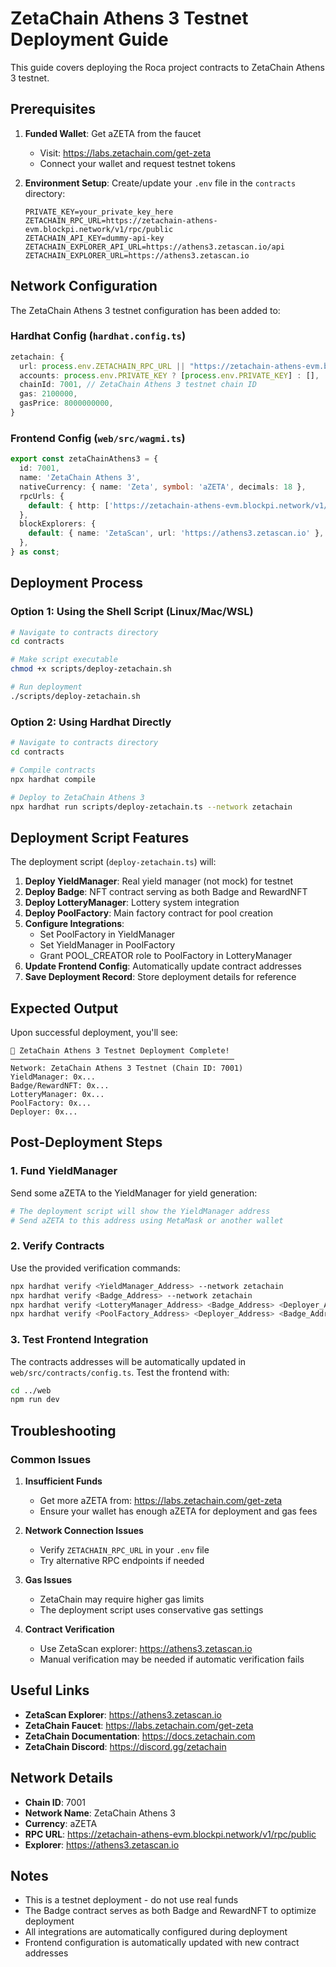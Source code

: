 # ZetaChain Athens 3 Testnet Deployment Guide

This guide covers deploying the Roca project contracts to ZetaChain Athens 3 testnet.

## Prerequisites

1. **Funded Wallet**: Get aZETA from the faucet
   - Visit: https://labs.zetachain.com/get-zeta
   - Connect your wallet and request testnet tokens

2. **Environment Setup**: Create/update your `.env` file in the `contracts` directory:
   ```env
   PRIVATE_KEY=your_private_key_here
   ZETACHAIN_RPC_URL=https://zetachain-athens-evm.blockpi.network/v1/rpc/public
   ZETACHAIN_API_KEY=dummy-api-key
   ZETACHAIN_EXPLORER_API_URL=https://athens3.zetascan.io/api
   ZETACHAIN_EXPLORER_URL=https://athens3.zetascan.io
   ```

## Network Configuration

The ZetaChain Athens 3 testnet configuration has been added to:

### Hardhat Config (`hardhat.config.ts`)
```typescript
zetachain: {
  url: process.env.ZETACHAIN_RPC_URL || "https://zetachain-athens-evm.blockpi.network/v1/rpc/public",
  accounts: process.env.PRIVATE_KEY ? [process.env.PRIVATE_KEY] : [],
  chainId: 7001, // ZetaChain Athens 3 testnet chain ID
  gas: 2100000,
  gasPrice: 8000000000,
}
```

### Frontend Config (`web/src/wagmi.ts`)
```typescript
export const zetaChainAthens3 = {
  id: 7001,
  name: 'ZetaChain Athens 3',
  nativeCurrency: { name: 'Zeta', symbol: 'aZETA', decimals: 18 },
  rpcUrls: {
    default: { http: ['https://zetachain-athens-evm.blockpi.network/v1/rpc/public'] },
  },
  blockExplorers: {
    default: { name: 'ZetaScan', url: 'https://athens3.zetascan.io' },
  },
} as const;
```

## Deployment Process

### Option 1: Using the Shell Script (Linux/Mac/WSL)
```bash
# Navigate to contracts directory
cd contracts

# Make script executable
chmod +x scripts/deploy-zetachain.sh

# Run deployment
./scripts/deploy-zetachain.sh
```

### Option 2: Using Hardhat Directly
```bash
# Navigate to contracts directory
cd contracts

# Compile contracts
npx hardhat compile

# Deploy to ZetaChain Athens 3
npx hardhat run scripts/deploy-zetachain.ts --network zetachain
```

## Deployment Script Features

The deployment script (`deploy-zetachain.ts`) will:

1. **Deploy YieldManager**: Real yield manager (not mock) for testnet
2. **Deploy Badge**: NFT contract serving as both Badge and RewardNFT
3. **Deploy LotteryManager**: Lottery system integration
4. **Deploy PoolFactory**: Main factory contract for pool creation
5. **Configure Integrations**: 
   - Set PoolFactory in YieldManager
   - Set YieldManager in PoolFactory
   - Grant POOL_CREATOR role to PoolFactory in LotteryManager
6. **Update Frontend Config**: Automatically update contract addresses
7. **Save Deployment Record**: Store deployment details for reference

## Expected Output

Upon successful deployment, you'll see:
```
🌟 ZetaChain Athens 3 Testnet Deployment Complete!
──────────────────────────────────────────────────
Network: ZetaChain Athens 3 Testnet (Chain ID: 7001)
YieldManager: 0x...
Badge/RewardNFT: 0x...
LotteryManager: 0x...
PoolFactory: 0x...
Deployer: 0x...
```

## Post-Deployment Steps

### 1. Fund YieldManager
Send some aZETA to the YieldManager for yield generation:
```bash
# The deployment script will show the YieldManager address
# Send aZETA to this address using MetaMask or another wallet
```

### 2. Verify Contracts
Use the provided verification commands:
```bash
npx hardhat verify <YieldManager_Address> --network zetachain
npx hardhat verify <Badge_Address> --network zetachain
npx hardhat verify <LotteryManager_Address> <Badge_Address> <Deployer_Address> --network zetachain
npx hardhat verify <PoolFactory_Address> <Deployer_Address> <Badge_Address> <LotteryManager_Address> --network zetachain
```

### 3. Test Frontend Integration
The contracts addresses will be automatically updated in `web/src/contracts/config.ts`. Test the frontend with:
```bash
cd ../web
npm run dev
```

## Troubleshooting

### Common Issues

1. **Insufficient Funds**
   - Get more aZETA from: https://labs.zetachain.com/get-zeta
   - Ensure your wallet has enough aZETA for deployment and gas fees

2. **Network Connection Issues**
   - Verify `ZETACHAIN_RPC_URL` in your `.env` file
   - Try alternative RPC endpoints if needed

3. **Gas Issues**
   - ZetaChain may require higher gas limits
   - The deployment script uses conservative gas settings

4. **Contract Verification**
   - Use ZetaScan explorer: https://athens3.zetascan.io
   - Manual verification may be needed if automatic verification fails

## Useful Links

- **ZetaScan Explorer**: https://athens3.zetascan.io
- **ZetaChain Faucet**: https://labs.zetachain.com/get-zeta
- **ZetaChain Documentation**: https://docs.zetachain.com
- **ZetaChain Discord**: https://discord.gg/zetachain

## Network Details

- **Chain ID**: 7001
- **Network Name**: ZetaChain Athens 3
- **Currency**: aZETA
- **RPC URL**: https://zetachain-athens-evm.blockpi.network/v1/rpc/public
- **Explorer**: https://athens3.zetascan.io

## Notes

- This is a testnet deployment - do not use real funds
- The Badge contract serves as both Badge and RewardNFT to optimize deployment
- All integrations are automatically configured during deployment
- Frontend configuration is automatically updated with new contract addresses